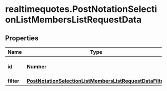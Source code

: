# realtimequotes.PostNotationSelectionListMembersListRequestData

## Properties

Name | Type | Description | Notes
------------ | ------------- | ------------- | -------------
**id** | **Number** | Identifier of a selection list. | 
**filter** | [**PostNotationSelectionListMembersListRequestDataFilter**](PostNotationSelectionListMembersListRequestDataFilter.md) |  | [optional] 


